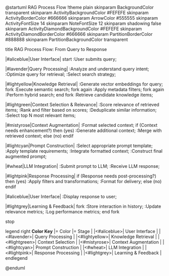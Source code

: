 @startuml RAG Process Flow
!theme plain
skinparam BackgroundColor transparent
skinparam ActivityBackgroundColor #FEFEFE
skinparam ActivityBorderColor #666666
skinparam ArrowColor #555555
skinparam ActivityFontSize 14
skinparam NoteFontSize 12
skinparam shadowing false
skinparam ActivityDiamondBackgroundColor #FEFEFE
skinparam ActivityDiamondBorderColor #666666
skinparam PartitionBorderColor #888888
skinparam PartitionBackgroundColor transparent

title RAG Process Flow: From Query to Response

|#aliceblue|User Interface|
start
:User submits query;

|#lavender|Query Processing|
:Analyze and understand query intent;
:Optimize query for retrieval;
:Select search strategy;

|#lightyellow|Knowledge Retrieval|
:Generate vector embeddings for query;
fork
  :Execute semantic search;
fork again
  :Apply metadata filters;
fork again
  :Perform hybrid search;
end fork
:Retrieve candidate knowledge items;

|#lightgreen|Context Selection & Relevance|
:Score relevance of retrieved items;
:Rank and filter based on scores;
:Deduplicate similar information;
:Select top N most relevant items;

|#mistyrose|Context Augmentation|
:Format selected context;
if (Context needs enhancement?) then (yes)
  :Generate additional context;
  :Merge with retrieved context;
else (no)
endif

|#lightcyan|Prompt Construction|
:Select appropriate prompt template;
:Apply template requirements;
:Integrate formatted context;
:Construct final augmented prompt;

|#wheat|LLM Integration|
:Submit prompt to LLM;
:Receive LLM response;

|#lightpink|Response Processing|
if (Response needs post-processing?) then (yes)
  :Apply filters and transformations;
  :Format for delivery;
else (no)
endif

|#aliceblue|User Interface|
:Display response to user;

|#lightgrey|Learning & Feedback|
fork
  :Store interaction in history;
  :Update relevance metrics;
  :Log performance metrics;
end fork

stop

legend right
  **Color Key**
  |= Color |= Stage |
  |<#aliceblue>| User Interface |
  |<#lavender>| Query Processing |
  |<#lightyellow>| Knowledge Retrieval |
  |<#lightgreen>| Context Selection |
  |<#mistyrose>| Context Augmentation |
  |<#lightcyan>| Prompt Construction |
  |<#wheat>| LLM Integration |
  |<#lightpink>| Response Processing |
  |<#lightgrey>| Learning & Feedback |
endlegend

@enduml
